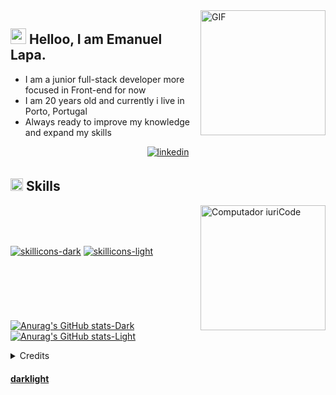  <img align="right" alt="GIF" height="200px" src="https://user-images.githubusercontent.com/74038190/216644497-1951db19-8f3d-4e44-ac08-8e9d7e0d94a7.gif" />

## <img src="https://raw.githubusercontent.com/MartinHeinz/MartinHeinz/master/wave.gif" width="25"> Helloo, I am Emanuel Lapa.

- I am a junior full-stack developer more focused in Front-end for now
- I am 20 years old and currently i live in Porto, Portugal
- Always ready to improve my knowledge and expand my skills
<p align="center">
<a href="https://www.linkedin.com/in/emanuel-lapa-161464236/" target="_blank">
<img src="https://img.shields.io/badge/linkedin-%2300acee.svg?color=405DE6&style=for-the-badge&logo=linkedin&logoColor=white" alt=linkedin style="margin-bottom: 5px;"/>
</a>
</p>

## <img src="https://media2.giphy.com/media/QssGEmpkyEOhBCb7e1/giphy.gif?cid=ecf05e47a0n3gi1bfqntqmob8g9aid1oyj2wr3ds3mg700bl&rid=giphy.gif" width="20"><b> Skills</b>
<img src="https://raw.githubusercontent.com/MicaelliMedeiros/micaellimedeiros/master/image/computer-illustration.png" min-width="200px" max-width="200px" width="200px" align="right" alt="Computador iuriCode">
<br>
<br>
<br>

[![skillicons-dark](https://skillicons.dev/icons?i=html,css,js,react,mysql,bootstrap,nodejs,php,git&theme=dark#gh-dark-mode-only)](https://github.com/anuraghazra/github-readme-stats#gh-dark-mode-only)
[![skillicons-light](https://skillicons.dev/icons?i=html,css,js,react,mysql,bootstrap,nodejs,php,git&theme=light#gh-light-mode-only)](https://github.com/anuraghazra/github-readme-stats#gh-light-mode-only)

<br>

## ‎ 


[![Anurag's GitHub stats-Dark](https://github-readme-stats.vercel.app/api?username=anuraghazra&show_icons=true&theme=dark#gh-dark-mode-only)](https://github.com/anuraghazra/github-readme-stats#gh-dark-mode-only)
[![Anurag's GitHub stats-Light](https://github-readme-stats.vercel.app/api?username=anuraghazra&show_icons=true&theme=default#gh-light-mode-only)](https://github.com/anuraghazra/github-readme-stats#gh-light-mode-only)



<details>
<summary>Credits</summary>
<br>
Huge thanks to this amazing repos for giving me inspiration to make my beautiful README
  <br>
  <br>
  
> - for all the [inspiration](https://github.com/durgeshsamariya/awesome-github-profile-readme-templates) 
  
> - for the amazing [gifs](https://github.com/Anmol-Baranwal/Cool-GIFs-For-GitHub)
  
> - for the amazing [skill icons](https://github.com/tandpfun/skill-icons)
</details>


<h4>
<h4 align="left">  
 
[dark](https://github.com/settings/appearance#gh-dark-mode-only)[light](https://github.com/settings/appearance#gh-light-mode-only)
<h4>

